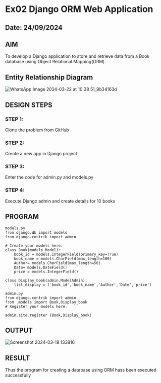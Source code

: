 # Ex02 Django ORM Web Application
## Date: 24/09/2024

## AIM
To develop a Django application to store and retrieve data from a Book database using Object Relational Mapping(ORM).

## Entity Relationship Diagram
![WhatsApp Image 2024-03-22 at 10 38 51_9b34163d](https://github.com/Rohanjeyachandiran/ORM/assets/161102491/aa07dfcb-5b74-48b8-9795-316c7ef56006)



## DESIGN STEPS

### STEP 1:
Clone the problem from GitHub

### STEP 2:
Create a new app in Django project

### STEP 3:
Enter the code for admin.py and models.py

### STEP 4:
Execute Django admin and create details for 10 books

## PROGRAM
```
models.py
from django.db import models
from django.contrib import admin

# Create your models here.
class Book(models.Model):
    book_id = models.IntegerField(primary_key=True)
    book_name = models.CharField(max_length=100)
    Author= models.CharField(max_length=50)
    Date= models.DateField()
    price = models.IntegerField()

class Display_book(admin.ModelAdmin):
    list_display = ('book_id','book_name','Author','Date','price')

admin.py
from django.contrib import admin
from .models import Book,Display_book
# Register your models here.

admin.site.register (Book,Display_book)
```

## OUTPUT
 ![Screenshot 2024-03-18 133816](https://github.com/Rohanjeyachandiran/ORM/assets/161102491/688ce382-531b-40b5-a403-02afde93ad45)


## RESULT
Thus the program for creating a database using ORM hass been executed successfully
